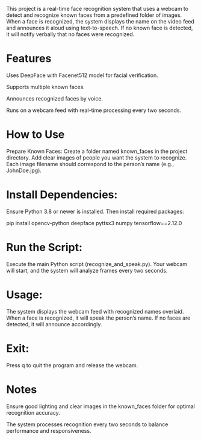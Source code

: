 This project is a real-time face recognition system that uses a webcam to detect and recognize known faces from a predefined folder of images. When a face is recognized, the system displays the name on the video feed and announces it aloud using text-to-speech. If no known face is detected, it will notify verbally that no faces were recognized.

# Features
Uses DeepFace with Facenet512 model for facial verification.

Supports multiple known faces.

Announces recognized faces by voice.

Runs on a webcam feed with real-time processing every two seconds.

# How to Use
Prepare Known Faces: Create a folder named known_faces in the project directory. Add clear images of people you want the system to recognize. Each image filename should correspond to the person’s name (e.g., JohnDoe.jpg).

# Install Dependencies:
Ensure Python 3.8 or newer is installed. Then install required packages:

pip install opencv-python deepface pyttsx3 numpy tensorflow==2.12.0

# Run the Script:
Execute the main Python script (recognize_and_speak.py). Your webcam will start, and the system will analyze frames every two seconds.

# Usage:
The system displays the webcam feed with recognized names overlaid. When a face is recognized, it will speak the person’s name. If no faces are detected, it will announce accordingly.

# Exit:
Press q to quit the program and release the webcam.

# Notes
Ensure good lighting and clear images in the known_faces folder for optimal recognition accuracy.

The system processes recognition every two seconds to balance performance and responsiveness.
